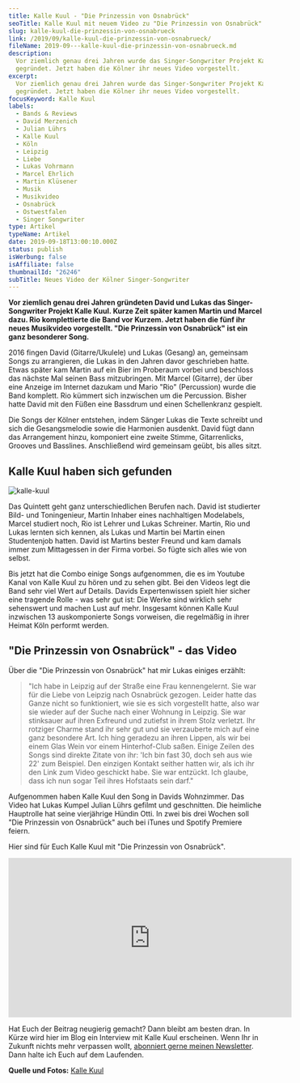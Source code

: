 ```yaml
---
title: Kalle Kuul - "Die Prinzessin von Osnabrück"
seoTitle: Kalle Kuul mit neuem Video zu "Die Prinzessin von Osnabrück"
slug: kalle-kuul-die-prinzessin-von-osnabrueck
link: /2019/09/kalle-kuul-die-prinzessin-von-osnabrueck/
fileName: 2019-09---kalle-kuul-die-prinzessin-von-osnabrueck.md
description:
  Vor ziemlich genau drei Jahren wurde das Singer-Songwriter Projekt Kalle Kuul
  gegründet. Jetzt haben die Kölner ihr neues Video vorgestellt.
excerpt:
  Vor ziemlich genau drei Jahren wurde das Singer-Songwriter Projekt Kalle Kuul
  gegründet. Jetzt haben die Kölner ihr neues Video vorgestellt.
focusKeyword: Kalle Kuul
labels:
  - Bands & Reviews
  - David Merzenich
  - Julian Lührs
  - Kalle Kuul
  - Köln
  - Leipzig
  - Liebe
  - Lukas Vohrmann
  - Marcel Ehrlich
  - Martin Klüsener
  - Musik
  - Musikvideo
  - Osnabrück
  - Ostwestfalen
  - Singer Songwriter
type: Artikel
typeName: Artikel
date: 2019-09-18T13:00:10.000Z
status: publish
isWerbung: false
isAffiliate: false
thumbnailId: "26246"
subTitle: Neues Video der Kölner Singer-Songwriter
---
```


<strong>Vor ziemlich genau drei Jahren gründeten David und Lukas das
Singer-Songwriter Projekt Kalle Kuul. Kurze Zeit später kamen Martin und Marcel
dazu. Rio komplettierte die Band vor Kurzem. Jetzt haben die fünf ihr neues
Musikvideo vorgestellt. "Die Prinzessin von Osnabrück" ist ein ganz besonderer
Song.</strong>

2016 fingen David (Gitarre/Ukulele) und Lukas (Gesang) an, gemeinsam Songs zu
arrangieren, die Lukas in den Jahren davor geschrieben hatte. Etwas später kam
Martin auf ein Bier im Proberaum vorbei und beschloss das nächste Mal seinen
Bass mitzubringen. Mit Marcel (Gitarre), der über eine Anzeige im Internet
dazukam und Mario "Rio" (Percussion) wurde die Band komplett. Rio kümmert sich
inzwischen um die Percussion. Bisher hatte David mit den Füßen eine Bassdrum und
einen Schellenkranz gespielt.

Die Songs der Kölner entstehen, indem Sänger Lukas die Texte schreibt und sich
die Gesangsmelodie sowie die Harmonien ausdenkt. David fügt dann das Arrangement
hinzu, komponiert eine zweite Stimme, Gitarrenlicks, Grooves und Basslines.
Anschließend wird gemeinsam geübt, bis alles sitzt.

## Kalle Kuul haben sich gefunden

![kalle-kuul](http://cardamonchai.com/wp-content/uploads/2019/09/kalle-kuul-1-400x266.jpg "Lukas von Kalle Kuul mit seiner Hündin Otti. Foto: Kalle Kuul")

Das Quintett geht ganz unterschiedlichen Berufen nach. David ist studierter
Bild- und Toningenieur, Martin Inhaber eines nachhaltigen Modelabels, Marcel
studiert noch, Rio ist Lehrer und Lukas Schreiner. Martin, Rio und Lukas lernten
sich kennen, als Lukas und Martin bei Martin einen Studentenjob hatten. David
ist Martins bester Freund und kam damals immer zum Mittagessen in der Firma
vorbei. So fügte sich alles wie von selbst.

Bis jetzt hat die Combo einige Songs aufgenommen, die es im Youtube Kanal von
Kalle Kuul zu hören und zu sehen gibt. Bei den Videos legt die Band sehr viel
Wert auf Details. Davids Expertenwissen spielt hier sicher eine tragende Rolle -
was sehr gut ist: Die Werke sind wirklich sehr sehenswert und machen Lust auf
mehr. Insgesamt können Kalle Kuul inzwischen 13 auskomponierte Songs vorweisen,
die regelmäßig in ihrer Heimat Köln performt werden.

## "Die Prinzessin von Osnabrück" - das Video

Über die "Die Prinzessin von Osnabrück" hat mir Lukas einiges erzählt:

<blockquote>"Ich habe in Leipzig auf der Straße eine Frau kennengelernt. Sie war für die Liebe von Leipzig nach Osnabrück gezogen. Leider hatte das Ganze nicht so funktioniert, wie sie es sich vorgestellt hatte, also war sie wieder auf der Suche nach einer Wohnung in Leipzig. Sie war stinksauer auf ihren Exfreund und zutiefst in ihrem Stolz verletzt. Ihr rotziger Charme stand ihr sehr gut und sie verzauberte mich auf eine ganz besondere Art. Ich hing geradezu an ihren Lippen, als wir bei einem Glas Wein vor einem Hinterhof-Club saßen. Einige Zeilen des Songs sind direkte Zitate von ihr: 'Ich bin fast 30, doch seh aus wie 22' zum Beispiel. Den einzigen Kontakt seither hatten wir, als ich ihr den Link zum Video geschickt habe. Sie war entzückt. Ich glaube, dass ich nun sogar Teil ihres Hofstaats sein darf."</blockquote>

Aufgenommen haben Kalle Kuul den Song in Davids Wohnzimmer. Das Video hat Lukas
Kumpel Julian Lührs gefilmt und geschnitten. Die heimliche Hauptrolle hat seine
vierjährige Hündin Otti. In zwei bis drei Wochen soll "Die Prinzessin von
Osnabrück" auch bei iTunes und Spotify Premiere feiern.

Hier sind für Euch Kalle Kuul mit "Die Prinzessin von Osnabrück".

<iframe src="https://www.youtube.com/embed/9bhzuqbPVC4" width="560" height="315" frameborder="0" allowfullscreen="allowfullscreen"></iframe>

Hat Euch der Beitrag neugierig gemacht? Dann bleibt am besten dran. In Kürze
wird hier im Blog ein Interview mit Kalle Kuul erscheinen. Wenn Ihr in Zukunft
nichts mehr verpassen wollt, [abonniert gerne meinen Newsletter](#newsletter).
Dann halte ich Euch auf dem Laufenden.

<strong>Quelle und Fotos:</strong> [Kalle Kuul](https://kallekuul.com/)
